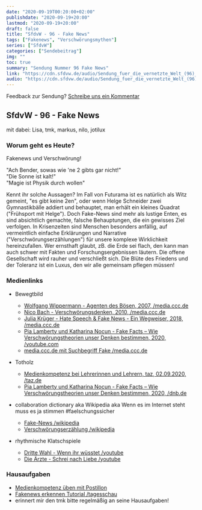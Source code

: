 ```yaml
---
date: "2020-09-19T00:20:00+02:00"
publishdate: "2020-09-19+20:00"
lastmod: "2020-09-19+20:00"
draft: false
title: "SfdvW - 96 - Fake News"
tags: ["Fakenews", "Verschwörungsmythen"]
series: ["SfdvW"]
categories: ["Sendebeitrag"]
img: ""
toc: true
summary: "Sendung Nummer 96 Fake News"
link: "https://cdn.sfdvw.de/audio/Sendung_fuer_die_vernetzte_Welt_(96)_2020_09_19_Fake_News.mp3"
audio: "https://cdn.sfdvw.de/audio/Sendung_fuer_die_vernetzte_Welt_(96)_2020_09_19_Fake_News.mp3"
---
```


<div align="center" id="example"></div>
<script src="https://cdn.podlove.org/web-player/embed.js"></script>

Feedback zur Sendung?
[Schreibe uns ein Kommentar](mailto:SfdvW@radiocorax.de)

## SfdvW - 96 - Fake News
mit dabei: Lisa, tmk, markus, nilo, jotilux

### Worum geht es Heute?
Fakenews und Verschwörung!  
  
"Ach Bender, sowas wie 'ne 2 gibts gar nicht!"  
"Die Sonne ist kalt!"  
"Magie ist Physik durch wollen"  

  
Kennt ihr solche Aussagen? Im Fall von Futurama ist es natürlich als Witz gemeint, "es gibt keine 2en", oder wenn Helge Schneider zwei Gymnastikbälle addiert und behauptet, man erhält ein kleines Quadrat ("Frühsport mit Helge"). Doch Fake-News sind mehr als lustige Enten, es sind absichtlich gemachte, falsche Behauptungen, die ein gewisses Ziel verfolgen. In Krisenzeiten sind Menschen besonders anfällig, auf vermeintlich einfache Erklärungen und Narrative ("Verschwörungserzählungen") für unsere komplexe Wirklichkeit hereinzufallen. Wer ernsthaft glaubt, zB. die Erde sei flach, den kann man auch schwer mit Fakten und Forschungsergebnissen läutern. Die offene Gesellschaft wird rauher und verschließt sich. Die Blüte des Friedens und der Toleranz ist ein Luxus, den wir alle gemeinsam pflegen müssen!

### Medienlinks
* Bewegtbild
  * [Wolfgang Wippermann - Agenten des Bösen, 2007, /media.ccc.de](https://media.ccc.de/v/24c3-2288-de-verschwoerungstheorien)
  * [Nico Bach - Verschwörungsdenken, 2010, /media.ccc.de](https://media.ccc.de/v/EH2010-3738-de-verschwoerungsdenken) 
  * [Julia Krüger - Hate Speech & Fake News - Ein Wegweiser, 2018, /media.ccc.de](https://media.ccc.de/v/content18-3-hate-speech-fake-news-ein-wegweiser)
  * [Pia Lamberty und Katharina Nocun - Fake Facts – Wie Verschwörungstheorien unser Denken bestimmen, 2020, /youtube.com](https://www.youtube.com/watch?v=ZjIX_CsZLN8)
  * [media.ccc.de mit Suchbegriff Fake /media.ccc.de](https://media.ccc.de/search/?q=fake)

* Totholz
  * [Medienkompetenz bei Lehrerinnen und Lehrern, taz, 02.09.2020, /taz.de](https://taz.de/Medienkompetenz-von-Lehrerinnen/!5706779/)
  * [Pia Lamberty und Katharina Nocun - Fake Facts – Wie Verschwörungstheorien unser Denken bestimmen, 2020, /dnb.de](https://portal.dnb.de/opac.htm?method=simpleSearch&cqlMode=true&query=idn%3D1198025727)

* collaboration dictionary aka Wikipedia aka Wenn es im Internet steht muss es ja stimmen #faelschungssicher
  * [Fake-News /wikipedia](https://de.wikipedia.org/wiki/Fake_News)
  * [Verschwörungserzählung /wikipedia](https://de.wikipedia.org/wiki/Verschw%C3%B6rungserz%C3%A4hlung)

* rhythmische Klatschspiele
  * [Dritte Wahl - Wenn ihr wüsstet /youtube](https://www.youtube.com/watch?v=QCtLXdLSIns)
  * [Die Ärzte - Schrei nach Liebe /youtube](https://www.youtube.com/watch?v=6X9CEi8wkBc)

### Hausaufgaben

* [Medienkompetenz üben mit Postillon](https://www.der-postillon.com/)
* [Fakenews erkennen Tutorial /tagesschau](https://www.tagesschau.de/faktenfinder/fakenews-erkennen-tutorial-101.html)
* erinnert mir den tmk bitte regelmäßig an seine Hausaufgaben!

<script>
  podlovePlayer('#example', '/blog/sfdvw96.json');
</script>
